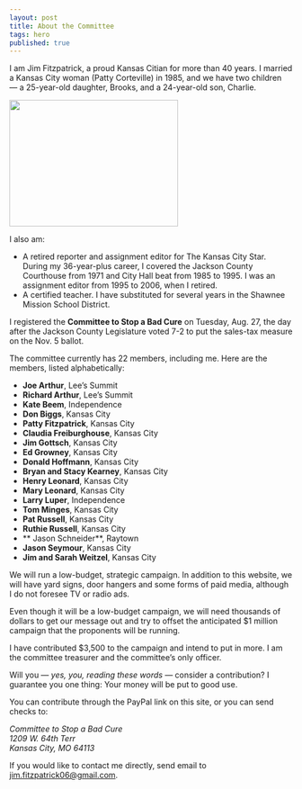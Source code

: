 ```yaml
---
layout: post
title: About the Committee
tags: hero
published: true
---
```


I am Jim Fitzpatrick, a proud Kansas Citian for more than 40 years. I married a Kansas City woman (Patty Corteville) in 1985, and we have two children — a 25-year-old daughter, Brooks, and a 24-year-old son, Charlie.

<img src="{{ site.baseurl }}/img/jimfitz.jpg" width="300" height="225" />

I also am:

- A retired reporter and assignment editor for The Kansas City Star. During my 36-year-plus career, I covered the Jackson County Courthouse from 1971 and City Hall beat from 1985 to 1995. I was an assignment editor from 1995 to 2006, when I retired.
- A certified teacher. I have substituted for several years in the Shawnee Mission School District.

I registered the **Committee to Stop a Bad Cure** on Tuesday, Aug. 27, the day after the Jackson County Legislature voted 7-2 to put the sales-tax measure on the Nov. 5 ballot. 

The committee currently has 22 members, including me. Here are the members, listed alphabetically: 

- **Joe Arthur**, Lee’s Summit
- **Richard Arthur**, Lee’s Summit
- **Kate Beem**, Independence
- **Don Biggs**, Kansas City
- **Patty Fitzpatrick**, Kansas City
- **Claudia Freiburghouse**, Kansas City
- **Jim Gottsch**, Kansas City
- **Ed Growney**, Kansas City
- **Donald Hoffmann**, Kansas City
- **Bryan and Stacy Kearney**, Kansas City
- **Henry Leonard**, Kansas City
- **Mary Leonard**, Kansas City
- **Larry Luper**, Independence
- **Tom Minges**, Kansas City
- **Pat Russell**, Kansas City
- **Ruthie Russell**, Kansas City
- ** Jason Schneider**, Raytown
- **Jason Seymour**, Kansas City 
- **Jim and Sarah Weitzel**, Kansas City

We will run a low-budget, strategic campaign. In addition to this website, we will have yard signs, door hangers and some forms of paid media, although I do not foresee TV or radio ads.

Even though it will be a low-budget campaign, we will need thousands of dollars to get our message out and try to offset the anticipated $1 million campaign that the proponents will be running.

I have contributed $3,500 to the campaign and intend to put in more. I am the committee treasurer and the committee’s only officer.

Will you — *yes, you, reading these words* — consider a contribution? I guarantee you one thing: Your money will be put to good use.

You can contribute through the PayPal link on this site, or you can send checks to:

<address>
Committee to Stop a Bad Cure<br/>
1209 W. 64th Terr<br/>
Kansas City, MO  64113<br/>
</address>

If you would like to contact me directly, send email to <a href="mailto: jim.fitzpatrick06@gmail.com">jim.fitzpatrick06@gmail.com</a>.